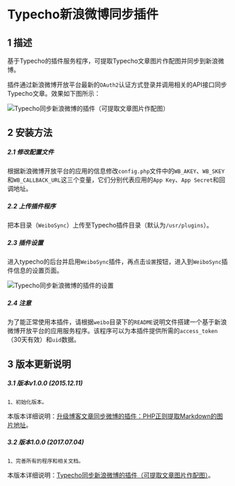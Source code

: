 Typecho新浪微博同步插件
======================================================


## 1 描述
基于Typecho的插件服务程序，可提取Typecho文章图片作配图并同步到新浪微博。

插件通过新浪微博开放平台最新的`OAuth2`认证方式登录并调用相关的API接口同步Typecho文章。效果如下图所示：

![Typecho同步新浪微博的插件（可提取文章图片作配图）](https://o3cex9zsl.qnssl.com/2015/08/blog_synchronize_weibo.png "Typecho同步新浪微博的插件（可提取文章图片作配图）")


## 2 安装方法
##### 2.1 修改配置文件
根据新浪微博开放平台的应用的信息修改`config.php`文件中的`WB_AKEY`、`WB_SKEY`和`WB_CALLBACK_URL`这三个变量，它们分别代表应用的`App Key`、`App Secret`和回调地址。

##### 2.2 上传插件程序
把本目录（`WeiboSync`）上传至Typecho插件目录（默认为`/usr/plugins`）。

##### 2.3 插件设置
进入typecho的后台并启用`WeiboSync`插件，再点击`设置`按钮，进入到`WeiboSync`插件信息的设置页面。

![Typecho同步新浪微博的插件的设置](https://o3cex9zsl.qnssl.com/2015/08/update_weibo_plugin.png "Typecho同步新浪微博的插件的设置")

##### 2.4 注意
为了能正常使用本插件，请根据`weibo`目录下的`README`说明文件搭建一个基于新浪微博开放平台的应用服务程序。该程序可以为本插件提供所需的`access_token`（30天有效）和`uid`数据。


## 3 版本更新说明
##### 3.1 版本v1.0.0 (2015.12.11)
    1、初始化版本。

本版本详细说明：[升级博客文章同步微博的插件：PHP正则提取Markdown的图片地址](https://typecodes.com/mix/synweibophpmarkdownimgurl.html '升级博客文章同步微博的插件：PHP正则提取Markdown的图片地址')。

##### 3.2 版本1.0.0 (2017.07.04)
    1、完善所有的程序和相关文档。

本版本详细说明：[Typecho同步新浪微博的插件（可提取文章图片作配图）](https://typecodes.com/mix/typechosynweibo.html 'Typecho同步新浪微博的插件（可提取文章图片作配图）')。

